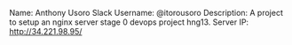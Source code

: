 Name: Anthony Usoro
Slack Username: @itorousoro
Description: A project to setup an nginx server stage 0 devops project hng13.
Server IP: http://34.221.98.95/
